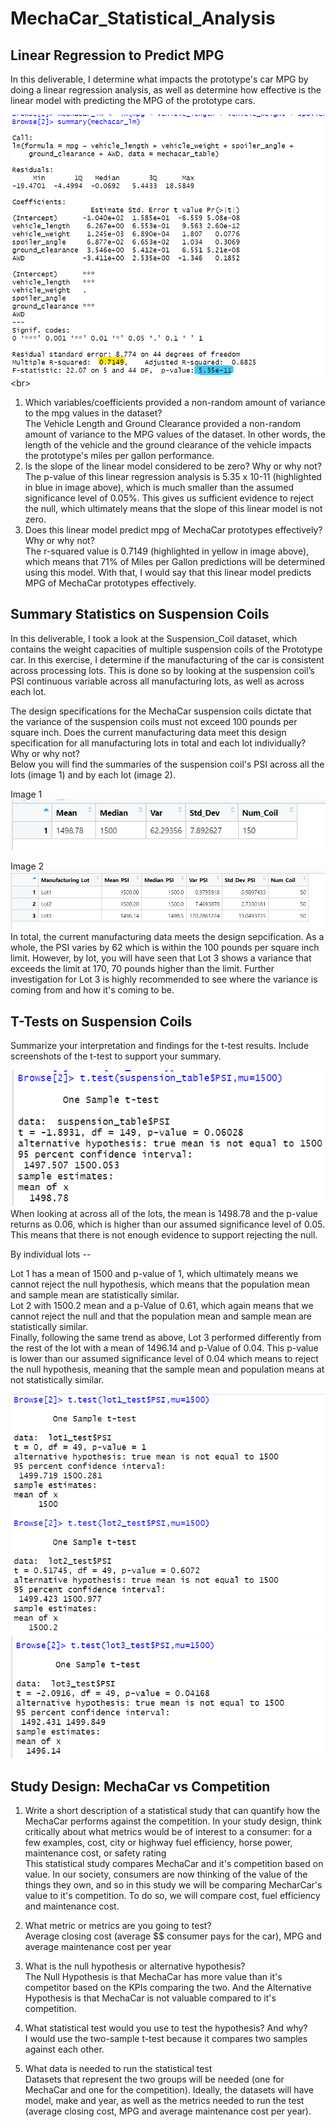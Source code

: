 # MechaCar_Statistical_Analysis

## Linear Regression to Predict MPG
In this deliverable, I determine what impacts the prototype's car MPG by doing a linear regression analysis, as well as determine how effective is the linear model with predicting the MPG of the prototype cars.

![MechaCar Linear Regression](https://github.com/jinnabelle/MechaCar_Statistical_Analysis/blob/main/summar(mechacar_lm).png)<br>


1. Which variables/coefficients provided a non-random amount of variance to the mpg values in the dataset? <br>
The Vehicle Length and Ground Clearance provided a non-random amount of variance to the MPG values of the dataset. In other words, the length of the vehicle and the ground clearance of the vehicle impacts the prototype's miles per gallon performance. <br>
2. Is the slope of the linear model considered to be zero? Why or why not? <br>
The p-value of this linear regression analysis is 5.35 x 10-11 (highlighted in blue in image above), which is much smaller than the assumed significance level of 0.05%. This gives us sufficient evidence to reject the null, which ultimately means that the slope of this linear model is not zero. <br>
3. Does this linear model predict mpg of MechaCar prototypes effectively? Why or why not? <br>
The r-squared value is 0.7149 (highlighted in yellow in image above), which means that 71% of Miles per Gallon predictions will be determined using this model. With that, I would say that this linear model predicts MPG of MechaCar prototypes effectively. <br>


## Summary Statistics on Suspension Coils

In this deliverable, I took a look at the Suspension_Coil dataset, which contains the weight capacities of multiple suspension coils of the Prototype car. In this exercise, I determine if the manufacturing of the car is consistent across processing lots. This is done so by looking at the suspension coil’s PSI continuous variable across all manufacturing lots, as well as across each lot. <br>

The design specifications for the MechaCar suspension coils dictate that the variance of the suspension coils must not exceed 100 pounds per square inch. Does the current manufacturing data meet this design specification for all manufacturing lots in total and each lot individually? Why or why not?<br>
Below you will find the summaries of the suspension coil's PSI across all the lots (image 1) and by each lot (image 2). 

Image 1<br>
![Total Summary](https://github.com/jinnabelle/MechaCar_Statistical_Analysis/blob/main/total_summary.png)

Image 2<br>
![Summary by Lot](https://github.com/jinnabelle/MechaCar_Statistical_Analysis/blob/main/lot_summary.png)
<br>
In total, the current manufacturing data meets the design sepcification. As a whole, the PSI varies by 62 which is within the 100 pounds per square inch limit. However, by lot, you will have seen that Lot 3 shows a variance that exceeds the limit at 170, 70 pounds higher than the limit. Further investigation for Lot 3 is highly recommended to see where the variance is coming from and how it's coming to be. 


## T-Tests on Suspension Coils

Summarize your interpretation and findings for the t-test results. Include screenshots of the t-test to support your summary.<br>

![T-test All](https://github.com/jinnabelle/MechaCar_Statistical_Analysis/blob/main/test_suspension_table.png)<br>
When looking at across all of the lots, the mean is 1498.78 and the p-value returns as 0.06, which is higher than our assumed significance level of 0.05. This means that there is not enough evidence to support rejecting the null. <br>

By individual lots -- <br>

Lot 1 has a mean of 1500 and p-value of 1, which ultimately means we cannot reject the null hypothesis, which means that the population mean and sample mean are statistically similar.<br>
Lot 2 with 1500.2 mean and a p-Value of 0.61, which again means that we cannot reject the null and that the population mean and sample mean are statistically similar. <br>
Finally, following the same trend as above, Lot 3 performed differently from the rest of the lot with a mean of 1496.14 and p-Value of 0.04. This p-value is lower than our assumed significance level of 0.04 which means to reject the null hypothesis, meaning that the sample mean and population means at not statistically similar.<br>

![T-Test Lot 1 and Lot 2](https://github.com/jinnabelle/MechaCar_Statistical_Analysis/blob/main/lot1%20and%20lot2.png)<br>
![T-Test Lot 3](https://github.com/jinnabelle/MechaCar_Statistical_Analysis/blob/main/lot3.png)


## Study Design: MechaCar vs Competition

1. Write a short description of a statistical study that can quantify how the MechaCar performs against the competition. In your study design, think critically about what metrics would be of interest to a consumer: for a few examples, cost, city or highway fuel efficiency, horse power, maintenance cost, or safety rating <br>
This statistical study compares MechaCar and it's competition based on value. In our society, consumers are now thinking of the value of the things they own, and so in this study we will be comparing MecharCar's value to it's competition. To do so, we will compare cost, fuel efficiency and maintenance cost. <br>

2. What metric or metrics are you going to test?<br>
Average closing cost (average $$ consumer pays for the car), MPG and average maintenance cost per year<br>

3. What is the null hypothesis or alternative hypothesis?<br>
The Null Hypothesis is that MechaCar has more value than it's competitor based on the KPIs comparing the two. And the Alternative Hypothesis is that MechaCar is not valuable compared to it's competition.<br>

4. What statistical test would you use to test the hypothesis? And why? <br>
I would use the two-sample t-test because it compares two samples against each other. <br>

5. What data is needed to run the statistical test<br>
Datasets that represent the two groups will be needed (one for MechaCar and one for the competition). Ideally, the datasets will have model, make and year, as well as the metrics needed to run the test (average closing cost, MPG and average maintenance cost per year).
